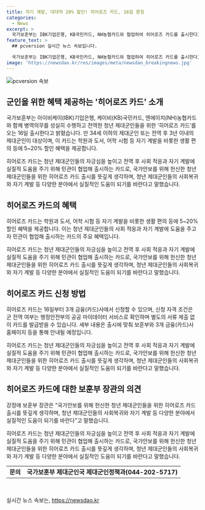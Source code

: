 ```yaml
---
title: 자기 계발, 대대적 20% 할인! 히어로즈 카드, 16일 론칭
categories:
  - News
excerpt: >
  국가보훈부는 IBK기업은행, KB국민카드, NH농협카드와 협업하여 히어로즈 카드를 출시한다고 밝혔다. 이 카드는 제대군인들의 사회 복귀와 자기 계발을 위해 만 34세 미만의 제대군인 및 전역 후 3년 이내의 제대군인을 대상으로 하며, 학원, 도서, 어학 시험 등 다양한 혜택을 제공한다. 또한, 군 전역 여부는 공공 마이데이터 서비스로 확인하여 서류 제출 없이 카드를 발급받을 수 있다. 이에 대해 보훈부 장관은 청년 제대군인들의 사회복귀와 자기 계발에 도움이 되기를 바란다고 전했다. (출처: 정책브리핑)
feature_text: >
  ## pcversion 실시간 뉴스 속보입니다.

  국가보훈부는 IBK기업은행, KB국민카드, NH농협카드와 협업하여 히어로즈 카드를 출시한다고 밝혔다. 이 카드는 제대군인들의 사회 복귀와 자기 계발을 위해 만 34세 미만의 제대군인 및 전역 후 3년 이내의 제대군인을 대상으로 하며, 학원, 도서, 어학 시험 등 다양한 혜택을 제공한다. 또한, 군 전역 여부는 공공 마이데이터 서비스로 확인하여 서류 제출 없이 카드를 발급받을 수 있다. 이에 대해 보훈부 장관은 청년 제대군인들의 사회복귀와 자기 계발에 도움이 되기를 바란다고 전했다. (출처: 정책브리핑)
image: 'https://newsdao.kr/res/images/meta/newsdao_breakingnews.jpg'
---
```


<p><img src="https://newsdao.kr/res/images/meta/newsdao_breakingnews.jpg" alt="pcversion 속보" /></p>

<h2 data-ke-size="size26">군인을 위한 혜택 제공하는 '히어로즈 카드' 소개</h2>

<p>국가보훈부는 아이비케이(IBK)기업은행, 케이비(KB)국민카드, 엔에이치(NH)농협카드와 함께 병역의무를 성실히 수행하고 전역한 청년 제대군인들을 위한 ‘히어로즈 카드’를 오는 16일 출시한다고 밝혔습니다.  만 34세 이하의 제대군인 또는 전역 후 3년 이내의 제대군인이 대상이며, 이 카드는 학원과 도서, 어학 시험 등 자기 계발을 비롯한 생활 편의 등에 5~20% 할인 혜택을 제공합니다.</p>

<p data-ke-size="size16">히어로즈 카드는 청년 제대군인들의 자긍심을 높이고 전역 후 사회 적응과 자기 계발에 실질적 도움을 주기 위해 민관이 협업해 출시하는 카드로, 국가안보를 위해 헌신한 청년 제대군인들을 위한 히어로즈 카드 출시를 뜻깊게 생각하며, 청년 제대군인들의 사회복귀와 자기 계발 등 다양한 분야에서 실질적인 도움이 되기를 바란다고 말했습니다.</p>

<h2 data-ke-size="size26">히어로즈 카드의 혜택</h2>

<p>히어로즈 카드는 학원과 도서, 어학 시험 등 자기 계발을 비롯한 생활 편의 등에 5~20% 할인 혜택을 제공합니다. 이는 청년 제대군인들의 사회 적응과 자기 계발에 도움을 주고자 민관이 협업해 출시하는 카드의 주요 혜택입니다.</p>

<p data-ke-size="size16">히어로즈 카드는 청년 제대군인들의 자긍심을 높이고 전역 후 사회 적응과 자기 계발에 실질적 도움을 주기 위해 민관이 협업해 출시하는 카드로, 국가안보를 위해 헌신한 청년 제대군인들을 위한 히어로즈 카드 출시를 뜻깊게 생각하며, 청년 제대군인들의 사회복귀와 자기 계발 등 다양한 분야에서 실질적인 도움이 되기를 바란다고 말했습니다.</p>

<h2 data-ke-size="size26">히어로즈 카드 신청 방법</h2>

<p>히어로즈 카드는 16일부터 3개 금융(카드)사에서 신청할 수 있으며, 신청 자격 조건은 군 전역 여부는 행정안전부의 공공 마이데이터 서비스로 확인하며 별도의 서류 제출 없이 카드를 발급받을 수 있습니다. 세부 내용은 출시에 맞춰 보훈부와 3개 금융(카드)사 홈페이지 등을 통해 안내될 예정입니다.</p>

<p data-ke-size="size16">히어로즈 카드는 청년 제대군인들의 자긍심을 높이고 전역 후 사회 적응과 자기 계발에 실질적 도움을 주기 위해 민관이 협업해 출시하는 카드로, 국가안보를 위해 헌신한 청년 제대군인들을 위한 히어로즈 카드 출시를 뜻깊게 생각하며, 청년 제대군인들의 사회복귀와 자기 계발 등 다양한 분야에서 실질적인 도움이 되기를 바란다고 말했습니다.</p>

<h2 data-ke-size="size26">히어로즈 카드에 대한 보훈부 장관의 의견</h2>

<p>강정애 보훈부 장관은 “국가안보를 위해 헌신한 청년 제대군인들을 위한 히어로즈 카드 출시를 뜻깊게 생각하며, 청년 제대군인들의 사회복귀와 자기 계발 등 다양한 분야에서 실질적인 도움이 되기를 바란다”고 말했습니다.</p>

<p data-ke-size="size16">히어로즈 카드는 청년 제대군인들의 자긍심을 높이고 전역 후 사회 적응과 자기 계발에 실질적 도움을 주기 위해 민관이 협업해 출시하는 카드로, 국가안보를 위해 헌신한 청년 제대군인들을 위한 히어로즈 카드 출시를 뜻깊게 생각하며, 청년 제대군인들의 사회복귀와 자기 계발 등 다양한 분야에서 실질적인 도움이 되기를 바란다고 말했습니다.</p>

<table>
    <tbody>
        <tr>
            <td style="text-align: center; height: 17px;"><b>문의</b></td>
            <td style="text-align: center; height: 17px;"><b>국가보훈부 제대군인국 제대군인정책과(044-202-5717)</b></td>
        </tr>
    </tbody>
</table>

<p data-ke-size="size16">&nbsp;</p>
실시간 뉴스 속보는, <a href="https://newsdao.kr" rel="dofollow">https://newsdao.kr</a>


